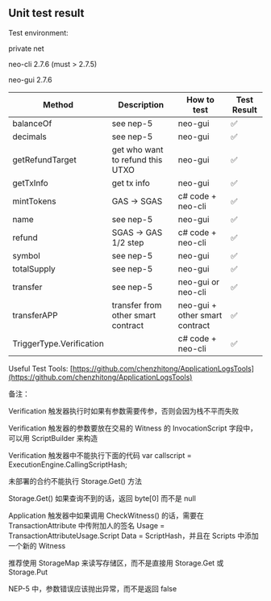 ## Unit test result

Test environment:

private net

neo-cli 2.7.6 (must > 2.7.5)

neo-gui 2.7.6

| Method                   | Description                        | How to test                    | Test Result |
| ------------------------ | ---------------------------------- | ------------------------------ | ----------- |
| balanceOf                | see nep-5                          | neo-gui                        | ✅           |
| decimals                 | see nep-5                          | neo-gui                        | ✅           |
| getRefundTarget          | get who want to refund this UTXO   | neo-gui                        | ✅           |
| getTxInfo                | get tx info                        | neo-gui                        | ✅           |
| mintTokens               | GAS → SGAS                         | c# code + neo-cli              | ✅           |
| name                     | see nep-5                          | neo-gui                        | ✅           |
| refund                   | SGAS → GAS 1/2 step                | c# code + neo-cli              | ✅           |
| symbol                   | see nep-5                          | neo-gui                        | ✅           |
| totalSupply              | see nep-5                          | neo-gui                        | ✅           |
| transfer                 | see nep-5                          | neo-gui or neo-cli             | ✅           |
| transferAPP              | transfer from other smart contract | neo-gui + other smart contract | ✅           |
| TriggerType.Verification |                                    | c# code + neo-cli              | ✅           |

Useful Test Tools: [https://github.com/chenzhitong/ApplicationLogsTools](https://github.com/chenzhitong/ApplicationLogsTools)

备注：

Verification 触发器执行时如果有参数需要传参，否则会因为栈不平而失败

Verification 触发器的参数要放在交易的 Witness 的 InvocationScript 字段中，可以用 ScriptBuilder 来构造

Verification 触发器中不能执行下面的代码
var callscript = ExecutionEngine.CallingScriptHash;

未部署的合约不能执行 Storage.Get() 方法

Storage.Get() 如果查询不到的话，返回 byte[0] 而不是 null

Application 触发器中如果调用 CheckWitness() 的话，需要在 TransactionAttribute 中传附加人的签名 Usage = TransactionAttributeUsage.Script Data = ScriptHash，并且在 Scripts 中添加一个新的 Witness

推荐使用 StorageMap 来读写存储区，而不是直接用 Storage.Get 或 Storage.Put

NEP-5 中，参数错误应该抛出异常，而不是返回 false
